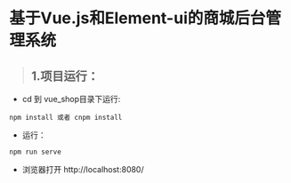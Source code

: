 # 基于Vue.js和Element-ui的商城后台管理系统

> ## 1.项目运行：

- cd 到 vue_shop目录下运行:

```
npm install 或者 cnpm install
```
- 运行：

```
npm run serve
```

- 浏览器打开 http://localhost:8080/ 












